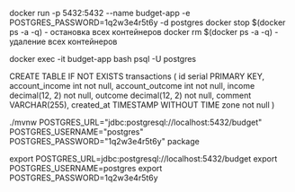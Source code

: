 docker run -p 5432:5432 --name budget-app -e POSTGRES_PASSWORD=1q2w3e4r5t6y -d postgres
docker stop $(docker ps -a -q) - остановка всех контейнеров
docker rm $(docker ps -a -q) - удаление всех контейнеров

docker exec -it budget-app bash
psql -U postgres

CREATE TABLE IF NOT EXISTS transactions (
	id serial PRIMARY KEY,
	account_income int not null,
	account_outcome int not null,
	income decimal(12, 2) not null,
	outcome decimal(12, 2) not null,
	comment VARCHAR(255),
	created_at TIMESTAMP WITHOUT TIME zone not null
)

./mvnw POSTGRES_URL="jdbc:postgresql://localhost:5432/budget" POSTGRES_USERNAME="postgres" POSTGRES_PASSWORD="1q2w3e4r5t6y" package

export POSTGRES_URL=jdbc:postgresql://localhost:5432/budget
export POSTGRES_USERNAME=postgres 
export POSTGRES_PASSWORD=1q2w3e4r5t6y 
